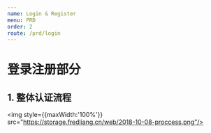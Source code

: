 ```yaml
---
name: Login & Register
menu: PRD
order: 2
route: /prd/login
---
```


# 登录注册部分
## 1. 整体认证流程

<img style={{maxWidth:'100%'}} src="https://storage.fredliang.cn/web/2018-10-08-proccess.png"/>

